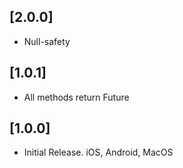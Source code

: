 ## [2.0.0]

* Null-safety

## [1.0.1]

* All methods return Future

## [1.0.0]

* Initial Release. iOS, Android, MacOS
